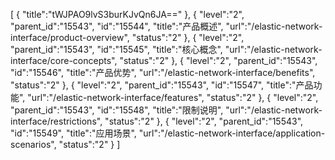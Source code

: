[
	{
		"title":"tWJPAO9lvS3burKJvQn6JA=="
	},
	{
		"level":"2",
		"parent_id":"15543",
		"id":"15544",
		"title":"产品概述",
		"url":"/elastic-network-interface/product-overview",
		"status":"2"
	},
	{
		"level":"2",
		"parent_id":"15543",
		"id":"15545",
		"title":"核心概念",
		"url":"/elastic-network-interface/core-concepts",
		"status":"2"
	},
	{
		"level":"2",
		"parent_id":"15543",
		"id":"15546",
		"title":"产品优势",
		"url":"/elastic-network-interface/benefits",
		"status":"2"
	},
	{
		"level":"2",
		"parent_id":"15543",
		"id":"15547",
		"title":"产品功能",
		"url":"/elastic-network-interface/features",
		"status":"2"
	},
	{
		"level":"2",
		"parent_id":"15543",
		"id":"15548",
		"title":"限制说明",
		"url":"/elastic-network-interface/restrictions",
		"status":"2"
	},
	{
		"level":"2",
		"parent_id":"15543",
		"id":"15549",
		"title":"应用场景",
		"url":"/elastic-network-interface/application-scenarios",
		"status":"2"
	}
]